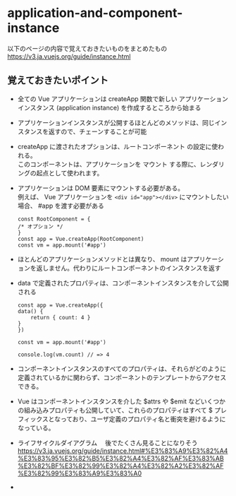 # application-and-component-instance

以下のページの内容で覚えておきたいものをまとめたもの
https://v3.ja.vuejs.org/guide/instance.html

## 覚えておきたいポイント

* 全ての Vue アプリケーションは createApp 関数で新しい アプリケーションインスタンス (application instance) を作成するところから始まる
* アプリケーションインスタンスが公開するほとんどのメソッドは、同じインスタンスを返すので、チェーンすることが可能

* createApp に渡されたオプションは、ルートコンポーネント の設定に使われる。  
  このコンポーネントは、アプリケーションを マウント する際に、レンダリングの起点として使われます。

* アプリケーションは DOM 要素にマウントする必要がある。  
  例えば、 Vue アプリケーションを `<div id="app"></div>` にマウントしたい場合、 #app を渡す必要がある
  ```
  const RootComponent = {
  /* オプション */
  }
  const app = Vue.createApp(RootComponent)
  const vm = app.mount('#app')
  ```

* ほとんどのアプリケーションメソッドとは異なり、 mount はアプリケーションを返しません。代わりにルートコンポーネントのインスタンスを返す

* data で定義されたプロパティは、コンポーネントインスタンスを介して公開される
    ```
    const app = Vue.createApp({
    data() {
        return { count: 4 }
    }
    })

    const vm = app.mount('#app')

    console.log(vm.count) // => 4
    ```

* コンポーネントインスタンスのすべてのプロパティは、それらがどのように定義されているかに関わらず、コンポーネントのテンプレートからアクセスできる。

* Vue はコンポーネントインスタンスを介した $attrs や $emit などいくつかの組み込みプロパティも公開していて、これらのプロパティはすべて $ プレフィックスとなっており、ユーザ定義のプロパティ名と衝突を避けるようになっている。

* ライフサイクルダイアグラム
　後でたくさん見ることになりそう
  https://v3.ja.vuejs.org/guide/instance.html#%E3%83%A9%E3%82%A4%E3%83%95%E3%82%B5%E3%82%A4%E3%82%AF%E3%83%AB%E3%82%BF%E3%82%99%E3%82%A4%E3%82%A2%E3%82%AF%E3%82%99%E3%83%A9%E3%83%A0

* 